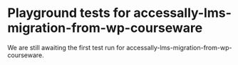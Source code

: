 # Playground tests for accessally-lms-migration-from-wp-courseware
We are still awaiting the first test run for accessally-lms-migration-from-wp-courseware.
